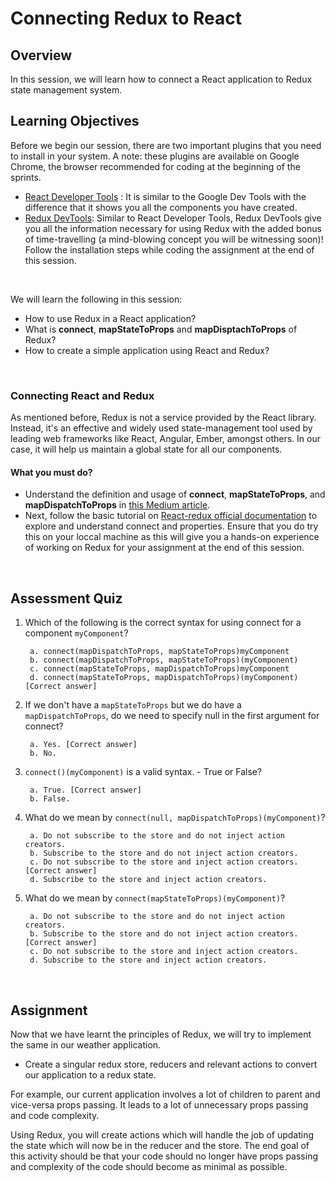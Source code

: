 # **Connecting Redux to React**

## Overview

In this session, we will learn how to connect a React application to Redux state management system.

## Learning Objectives

Before we begin our session, there are two important plugins that you need to install in your system. A note: these plugins are available on Google Chrome, the browser recommended for coding at the beginning of the sprints.

- [React Developer Tools](https://chrome.google.com/webstore/detail/react-developer-tools/fmkadmapgofadopljbjfkapdkoienihi?hl=en) : It is similar to the Google Dev Tools with the difference that it shows you all the components you have created.
- [Redux DevTools](https://github.com/zalmoxisus/redux-devtools-extension): Similar to React Developer Tools, Redux DevTools give you all the information necessary for using Redux with the added bonus of time-travelling (a mind-blowing concept you will be witnessing soon)! Follow the installation steps while coding the assignment at the end of this session.

<br />

We will learn the following in this session:

- How to use Redux in a React application?
- What is **connect**, **mapStateToProps** and **mapDisptachToProps** of Redux?
- How to create a simple application using React and Redux?

<br />

### Connecting React and Redux

As mentioned before, Redux is not a service provided by the React library. Instead, it's an effective and widely used state-management tool used by leading web frameworks like React, Angular, Ember, amongst others. In our case, it will help us maintain a global state for all our components.

#### What you must do?

- Understand the definition and usage of **connect**, **mapStateToProps**, and **mapDispatchToProps** in [this Medium article](https://medium.com/mofed/reduxs-mysterious-connect-function-526efe1122e4).
- Next, follow the basic tutorial on [React-redux official documentation](https://react-redux.js.org/introduction/basic-tutorial) to explore and understand connect and properties. Ensure that you do try this on your loccal machine as this will give you a hands-on experience of working on Redux for your assignment at the end of this session.

<br />

## Assessment Quiz

1. Which of the following is the correct syntax for using connect for a component ```myComponent```?

        a. connect(mapDispatchToProps, mapStateToProps)myComponent
        b. connect(mapDispatchToProps, mapStateToProps)(myComponent)
        c. connect(mapStateToProps, mapDispatchToProps)myComponent
        d. connect(mapStateToProps, mapDispatchToProps)(myComponent) [Correct answer]


2. If we don't have a ```mapStateToProps``` but we do have a ```mapDispatchToProps```, do we need to specify null in the first argument for connect?
      
        a. Yes. [Correct answer]
        b. No.


3. ```connect()(myComponent)``` is a valid syntax. - True or False?

        a. True. [Correct answer]
        b. False. 

        
4. What do we mean by ```connect(null, mapDispatchToProps)(myComponent)```?

        a. Do not subscribe to the store and do not inject action creators.
        b. Subscribe to the store and do not inject action creators.
        c. Do not subscribe to the store and inject action creators. [Correct answer]
        d. Subscribe to the store and inject action creators.


5. What do we mean by ```connect(mapStateToProps)(myComponent)```?

        a. Do not subscribe to the store and do not inject action creators.
        b. Subscribe to the store and do not inject action creators. [Correct answer]
        c. Do not subscribe to the store and inject action creators.
        d. Subscribe to the store and inject action creators.


<br />

## Assignment

Now that we have learnt the principles of Redux, we will try to implement the same in our weather application.

- Create a singular redux store, reducers and relevant actions to convert our application to a redux state.

For example, our current application involves a lot of children to parent and vice-versa props passing. It leads to a lot of unnecessary props passing and code complexity.

Using Redux, you will create actions which will handle the job of updating the state which will now be in the reducer and the store. The end goal of this activity should be that your code should no longer have props passing and complexity of the code should become as minimal as possible.